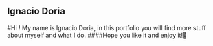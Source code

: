 ## Ignacio Doria
#Hi ! My name is Ignacio Doria, in this portfolio you will find more stuff about myself and what I do.
####Hope you like it and enjoy it!🤖
